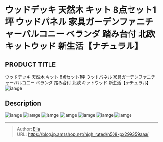 # ウッドデッキ 天然木 キット 8点セット1坪 ウッドパネル 家具ガーデンファニチャーバルコニー ベランダ 踏み台付 北欧 キットウッド 新生活【ナチュラル】


## PRODUCT TITLE 

ウッドデッキ 天然木 キット 8点セット1坪 ウッドパネル 家具ガーデンファニチャーバルコニー ベランダ 踏み台付 北欧 キットウッド 新生活【ナチュラル】![iamge](https://b2bfiles1.gigab2b.cn/image/wkseller/304/20230207_aad169982ef8d909ddb2e1d2a8524dc1.jpg)

## Description











![iamge](https://b2bfiles1.gigab2b.cn/image/wkseller/304/20230207_36b112e489634611735ab8d8c3e8bb02.jpg)
![iamge](https://b2bfiles1.gigab2b.cn/image/wkseller/304/20230207_3bdaa4f5a51b2570113a6efa63bcd985.jpg)
![iamge](https://b2bfiles1.gigab2b.cn/image/wkseller/304/20230207_6490838d52a86dd2877d0cc9978811e3.jpg)
![iamge](https://b2bfiles1.gigab2b.cn/image/wkseller/304/20230207_896a075c8e4a677d41bd454687c52a0b.jpg)
![iamge](https://b2bfiles1.gigab2b.cn/image/wkseller/304/20230207_0810c38ce5d2099261f4b40dd0b3e645.jpg)
![iamge](https://b2bfiles1.gigab2b.cn/image/wkseller/304/20230207_fd9b929c999f6e74b31c88d450536392.jpg)
![iamge](https://b2bfiles1.gigab2b.cn/image/wkseller/304/20230207_ad4ea4e04a2caf295a3f0a35f882b97b.jpg)


---

> Author: [Ella](https://blog.jp.amzshop.net/)  
> URL: https://blog.jp.amzshop.net/high_rated/n508-px299359aaa/  

